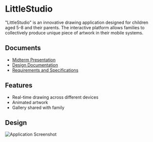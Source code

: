 # LittleStudio 

"LittleStudio" is an innovative drawing application designed for children aged 5-8 and their parents. The interactive platform allows families to collectively produce unique piece of artwork in their mobile systems.

## Documents 

- [Midterm Presentation](https://github.com/snuhcs-course/swpp-2023-project-team-9/files/13366856/Team_09_slide.pdf)
- [Design Documentation](../../wiki/Design-Documentation)
- [Requirements and Specifications](../../wiki/Requirements-and-Specifications)

## Features

- Real-time drawing across different devices
- Animated artwork
- Gallery shared with family

## Design 

![Application Screenshot](https://github.com/snuhcs-course/swpp-2023-project-team-9/assets/61709732/51aa7278-0ce2-4282-9e1d-b472a521dec0)
